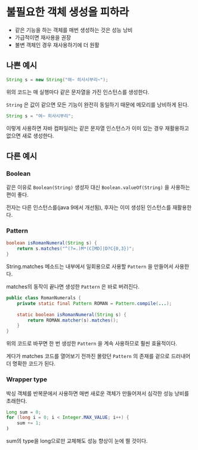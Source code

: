 # 불필요한 객체 생성을 피하라

- 같은 기능을 하는 객체를 매번 생성하는 것은 성능 낭비
- 가급적이면 재사용을 권장
- 불변 객체인 경우 재사용하기에 더 원활

## 나쁜 예시

```java
String s = new String("여~ 히사시부리~");
```

위의 코드는 매 실행마다 같은 문자열을 가진 인스턴스를 생성한다.

`String` 은 값이 같으면 모든 기능이 완전히 동일하기 때문에 메모리를 낭비하게 된다.

```java
String s = "여~ 히사시부리";
```

이렇게 사용하면 자바 컴파일러는 같은 문자열 인스턴스가 이미 있는 경우 재활용하고 없으면 새로 생성한다.

## 다른 예시

### Boolean

같은 이유로 `Boolean(String)` 생성자 대신 `Boolean.valueOf(String)` 을 사용하는 편이 좋다.

전자는 다른 인스턴스를(java 9에서 개선됨), 후자는 이미 생성된 인스턴스를 재활용한다.

### Pattern

```java
boolean isRomanNumeral(String s) {
    return s.matches("^(?=.)M*(C[MD]|D?C{0,3})";
}
```

String.matches 메소드는 내부에서 일회용으로 사용할 `Pattern` 을 만들어서 사용한다.

matches의 동작이 끝나면 생성한 `Pattern` 은 바로 버려진다.

```java
public class RomanNumerals {
    private static final Pattern ROMAN = Pattern.compile(...);
    
    static boolean isRomanNumeral(String s) {
        return ROMAN.matcher(s).matches();
    }
}
```

위의 코드로 바꾸면 한 번 생성한 `Pattern` 을 계속 사용하므로 훨씬 효율적이다.

게다가 matches 코드를 열어보기 전까진 몰랐던 `Pattern` 의 존재를 겉으로 드러내어 더 명확한 코드가 된다.

### Wrapper type

박싱 객체를 반복문에서 사용하면 매번 새로운 객체가 만들어져서 심각한 성능 낭비를 초래한다.

```java
Long sum = 0;
for (long i = 0; i < Integer.MAX_VALUE; i++) {
    sum += 1;
)
```

sum의 type을 long으로만 교체해도 성능 향상이 눈에 띌 것이다.

